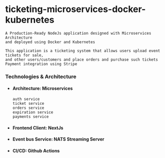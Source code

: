 # ticketing-microservices-docker-kubernetes 

    A Production-Ready NodeJs application designed with Microservices Architecture
    and deployed using Docker and Kubernetes

    This application is a ticketing system that allows users upload event tickets for sale, 
    and other users/customers and place orders and purchase such tickets Payment integration using Stripe

### Technologies & Architecture

- #### Architecture: Microservices
      auth service
      ticket service
      orders service
      expiration service
      payments service

- #### Frontend Client: NextJs
- #### Event bus Service: NATS Streaming Server
- #### CI/CD: Github Actions

